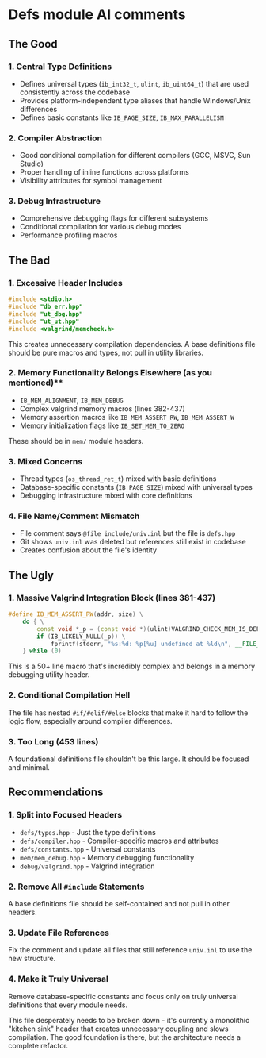 # Defs module AI comments

## The Good

### 1. Central Type Definitions

- Defines universal types (`ib_int32_t`, `ulint`, `ib_uint64_t`) that are used consistently across the codebase
- Provides platform-independent type aliases that handle Windows/Unix differences
- Defines basic constants like `IB_PAGE_SIZE`, `IB_MAX_PARALLELISM`

### 2. Compiler Abstraction

- Good conditional compilation for different compilers (GCC, MSVC, Sun Studio)
- Proper handling of inline functions across platforms
- Visibility attributes for symbol management

### 3. Debug Infrastructure

- Comprehensive debugging flags for different subsystems
- Conditional compilation for various debug modes
- Performance profiling macros

## The Bad

### 1. Excessive Header Includes

```cpp
#include <stdio.h>
#include "db_err.hpp"
#include "ut_dbg.hpp" 
#include "ut_ut.hpp"
#include <valgrind/memcheck.h>
```

This creates unnecessary compilation dependencies. A base definitions file should be pure macros and types, not pull in utility libraries.

### 2. Memory Functionality Belongs Elsewhere (as you mentioned)**

- `IB_MEM_ALIGNMENT`, `IB_MEM_DEBUG`
- Complex valgrind memory macros (lines 382-437)
- Memory assertion macros like `IB_MEM_ASSERT_RW`, `IB_MEM_ASSERT_W`
- Memory initialization flags like `IB_SET_MEM_TO_ZERO`

These should be in `mem/` module headers.

### 3. Mixed Concerns

- Thread types (`os_thread_ret_t`) mixed with basic definitions
- Database-specific constants (`IB_PAGE_SIZE`) mixed with universal types
- Debugging infrastructure mixed with core definitions

### 4. File Name/Comment Mismatch

- File comment says `@file include/univ.inl` but the file is `defs.hpp`
- Git shows `univ.inl` was deleted but references still exist in codebase
- Creates confusion about the file's identity

## The Ugly

### 1. Massive Valgrind Integration Block (lines 381-437)

```cpp
#define IB_MEM_ASSERT_RW(addr, size) \
    do { \
        const void *_p = (const void *)(ulint)VALGRIND_CHECK_MEM_IS_DEFINED(addr, size); \
        if (IB_LIKELY_NULL(_p)) \
            fprintf(stderr, "%s:%d: %p[%u] undefined at %ld\n", __FILE__, __LINE__, (const void *)(addr), (unsigned)(size), (long)(((const char *)_p) - ((const char *)(addr)))); \
    } while (0)
```

This is a 50+ line macro that's incredibly complex and belongs in a memory debugging utility header.

### 2. Conditional Compilation Hell

The file has nested `#if/#elif/#else` blocks that make it hard to follow the logic flow, especially around compiler differences.

### 3. Too Long (453 lines)

A foundational definitions file shouldn't be this large. It should be focused and minimal.

## Recommendations

### 1. Split into Focused Headers

- `defs/types.hpp` - Just the type definitions
- `defs/compiler.hpp` - Compiler-specific macros and attributes  
- `defs/constants.hpp` - Universal constants
- `mem/mem_debug.hpp` - Memory debugging functionality
- `debug/valgrind.hpp` - Valgrind integration

### 2. Remove All `#include` Statements

A base definitions file should be self-contained and not pull in other headers.

### 3. Update File References

Fix the comment and update all files that still reference `univ.inl` to use the new structure.

### 4. Make it Truly Universal

Remove database-specific constants and focus only on truly universal definitions that every module needs.

This file desperately needs to be broken down - it's currently a monolithic "kitchen sink" header that creates unnecessary coupling and slows compilation.
The good foundation is there, but the architecture needs a complete refactor.

